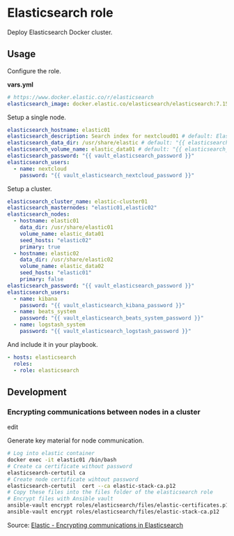 # Elasticsearch role

Deploy Elasticsearch Docker cluster.

## Usage

Configure the role.

**vars.yml**

```yml
# https://www.docker.elastic.co/r/elasticsearch
elasticsearch_image: docker.elastic.co/elasticsearch/elasticsearch:7.15.2
```

Setup a single node.

```yml
elasticsearch_hostname: elastic01
elasticsearch_description: Search index for nextcloud01 # default: Elasticsearch
elasticsearch_data_dir: /usr/share/elastic # default: "{{ elasticsearch_hostname }}"
elasticsearch_volume_name: elastic_data01 # default: "{{ elasticsearch_hostname }}"
elasticsearch_password: "{{ vault_elasticsearch_password }}"
elasticsearch_users:
  - name: nextcloud
    password: "{{ vault_elasticsearch_nextcloud_password }}"
```

Setup a cluster.

```yml
elasticsearch_cluster_name: elastic-cluster01
elasticsearch_masternodes: "elastic01,elastic02"
elasticsearch_nodes:
  - hostname: elastic01
    data_dir: /usr/share/elastic01
    volume_name: elastic_data01
    seed_hosts: "elastic02"
    primary: true
  - hostname: elastic02
    data_dir: /usr/share/elastic02
    volume_name: elastic_data02
    seed_hosts: "elastic01"
    primary: false
elasticsearch_password: "{{ vault_elasticsearch_password }}"
elasticsearch_users:
  - name: kibana
    password: "{{ vault_elasticsearch_kibana_password }}"
  - name: beats_system
    password: "{{ vault_elasticsearch_beats_system_password }}"
  - name: logstash_system
    password: "{{ vault_elasticsearch_logstash_password }}"
```

And include it in your playbook.

```yml
- hosts: elasticsearch
  roles:
  - role: elasticsearch
```

## Development

### Encrypting communications between nodes in a cluster
edit

Generate key material for node communication.

```bash
# Log into elastic container
docker exec -it elastic01 /bin/bash
# Create ca certificate without password
elasticsearch-certutil ca
# Create node certificate wihtout password
elasticsearch-certutil  cert --ca elastic-stack-ca.p12
# Copy these files into the files folder of the elasticsearch role
# Encrypt files with Ansible vault
ansible-vault encrypt roles/elasticsearch/files/elastic-certificates.p12
ansible-vault encrypt roles/elasticsearch/files/elastic-stack-ca.p12
```

Source: [Elastic - Encrypting communications in Elasticsearch](https://www.elastic.co/guide/en/elasticsearch/reference/current/configuring-tls.html)